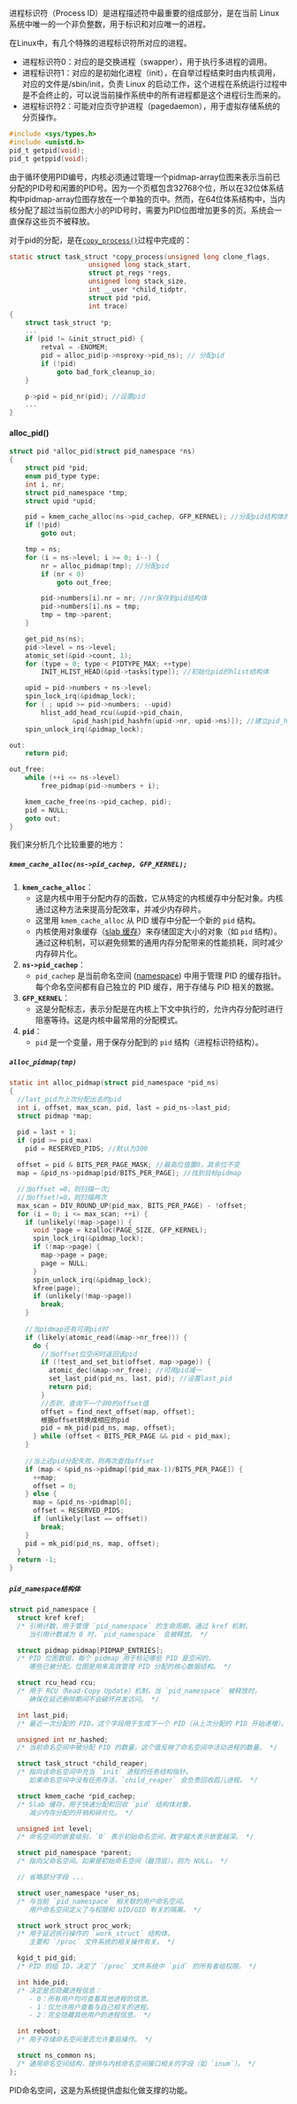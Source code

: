 进程标识符（Process ID）是进程描述符中最重要的组成部分，是在当前 Linux 系统中唯一的一个非负整数，用于标识和对应唯一的进程。

在Linux中，有几个特殊的进程标识符所对应的进程。

* 进程标识符0：对应的是交换进程（swapper），用于执行多进程的调用。
* 进程标识符1：对应的是初始化进程（init），在自举过程结束时由内核调用，对应的文件是/sbin/init，负责 Linux 的启动工作，这个进程在系统运行过程中是不会终止的，可以说当前操作系统中的所有进程都是这个进程衍生而来的。
* 进程标识符2：可能对应页守护进程（pagedaemon），用于虚拟存储系统的分页操作。


```c
#include <sys/types.h> 
#include <unistd.h> 
pid_t getpid(void); 
pid_t getppid(void);
```


由于循环使用PID编号，内核必须通过管理一个pidmap-array位图来表示当前已分配的PID号和闲置的PID号。因为一个页框包含32768个位，所以在32位体系结构中pidmap-array位图存放在一个单独的页中。然而，在64位体系结构中，当内核分配了超过当前位图大小的PID号时，需要为PID位图增加更多的页。系统会一直保存这些页不被释放。

对于pid的分配，是在[`copy_process()`](/computer_system/进程/创建进程#`copy_process`)过程中完成的：
```c
static struct task_struct *copy_process(unsigned long clone_flags,
					unsigned long stack_start,
					struct pt_regs *regs,
					unsigned long stack_size,
					int __user *child_tidptr,
					struct pid *pid,
					int trace)
{
	struct task_struct *p;
	...
	if (pid != &init_struct_pid) {
		retval = -ENOMEM;
		pid = alloc_pid(p->nsproxy->pid_ns); // 分配pid
		if (!pid)
			goto bad_fork_cleanup_io;
	}

	p->pid = pid_nr(pid); //设置pid
	...
}
```

#### alloc_pid()

```c
struct pid *alloc_pid(struct pid_namespace *ns)
{
	struct pid *pid;
	enum pid_type type;
	int i, nr;
	struct pid_namespace *tmp;
	struct upid *upid;

	pid = kmem_cache_alloc(ns->pid_cachep, GFP_KERNEL); //分配pid结构体的内存
	if (!pid)
		goto out;

	tmp = ns;
	for (i = ns->level; i >= 0; i--) {
		nr = alloc_pidmap(tmp); //分配pid
		if (nr < 0)
			goto out_free;

		pid->numbers[i].nr = nr; //nr保存到pid结构体
		pid->numbers[i].ns = tmp;
		tmp = tmp->parent;
	}

	get_pid_ns(ns);
	pid->level = ns->level;
	atomic_set(&pid->count, 1);
	for (type = 0; type < PIDTYPE_MAX; ++type)
		INIT_HLIST_HEAD(&pid->tasks[type]); //初始化pid的hlist结构体

	upid = pid->numbers + ns->level;
	spin_lock_irq(&pidmap_lock);
	for ( ; upid >= pid->numbers; --upid)
		hlist_add_head_rcu(&upid->pid_chain,
				&pid_hash[pid_hashfn(upid->nr, upid->ns)]); //建立pid_hash的关联关系
	spin_unlock_irq(&pidmap_lock);

out:
	return pid;

out_free:
	while (++i <= ns->level)
		free_pidmap(pid->numbers + i);

	kmem_cache_free(ns->pid_cachep, pid);
	pid = NULL;
	goto out;
}
```

我们来分析几个比较重要的地方：

##### `kmem_cache_alloc(ns->pid_cachep, GFP_KERNEL);`
1. **`kmem_cache_alloc`**：
    - 这是内核中用于分配内存的函数，它从特定的内核缓存中分配对象。内核通过这种方法来提高分配效率，并减少内存碎片。
    - 这里用 `kmem_cache_alloc` 从 PID 缓存中分配一个新的 `pid` 结构。
    - 内核使用对象缓存（[slab 缓存]()）来存储固定大小的对象（如 `pid` 结构）。通过这种机制，可以避免频繁的通用内存分配带来的性能损耗，同时减少内存碎片化。
1. **`ns->pid_cachep`**：
    - `pid_cachep` 是当前命名空间 ([namespace](#pid_namespace结构体)) 中用于管理 PID 的缓存指针。每个命名空间都有自己独立的 PID 缓存，用于存储与 PID 相关的数据。
1. **`GFP_KERNEL`**：
    - 这是分配标志，表示分配是在内核上下文中执行的，允许内存分配时进行阻塞等待。这是内核中最常用的分配模式。
2. **`pid`**：
    - `pid` 是一个变量，用于保存分配到的 `pid` 结构（进程标识符结构）。

##### `alloc_pidmap(tmp)`

```c
static int alloc_pidmap(struct pid_namespace *pid_ns)
{
  //last_pid为上次分配出去的pid
  int i, offset, max_scan, pid, last = pid_ns->last_pid;
  struct pidmap *map;

  pid = last + 1;
  if (pid >= pid_max)
    pid = RESERVED_PIDS; //默认为300
    
  offset = pid & BITS_PER_PAGE_MASK; //最高位值置0，其余位不变
  map = &pid_ns->pidmap[pid/BITS_PER_PAGE]; //找到目标pidmap

  //当offset =0，则扫描一次;
  //当offset!=0，则扫描两次
  max_scan = DIV_ROUND_UP(pid_max, BITS_PER_PAGE) - !offset;
  for (i = 0; i <= max_scan; ++i) {
    if (unlikely(!map->page)) {
      void *page = kzalloc(PAGE_SIZE, GFP_KERNEL);
      spin_lock_irq(&pidmap_lock);
      if (!map->page) {
        map->page = page;
        page = NULL;
      }
      spin_unlock_irq(&pidmap_lock);
      kfree(page);
      if (unlikely(!map->page))
        break;
    }
    
    //当pidmap还有可用pid时
    if (likely(atomic_read(&map->nr_free))) {
      do {
        //当offset位空闲时返回该pid
        if (!test_and_set_bit(offset, map->page)) {
          atomic_dec(&map->nr_free); //可用pid减一
          set_last_pid(pid_ns, last, pid); //设置last_pid
          return pid;
        }
        //否则，查询下一个非0的offset值
        offset = find_next_offset(map, offset);
        根据offset转换成相应的pid
        pid = mk_pid(pid_ns, map, offset);
      } while (offset < BITS_PER_PAGE && pid < pid_max);
    }
    
    //当上述pid分配失败，则再次查找offset
    if (map < &pid_ns->pidmap[(pid_max-1)/BITS_PER_PAGE]) {
      ++map;
      offset = 0;
    } else {
      map = &pid_ns->pidmap[0];
      offset = RESERVED_PIDS;
      if (unlikely(last == offset))
        break;
    }
    pid = mk_pid(pid_ns, map, offset);
  }
  return -1;
}

```

##### `pid_namespace结构体`

```c
struct pid_namespace {
  struct kref kref;  
  /* 引用计数，用于管理 `pid_namespace` 的生命周期。通过 kref 机制，
     当引用计数减为 0 时，`pid_namespace` 会被释放。 */

  struct pidmap pidmap[PIDMAP_ENTRIES];  
  /* PID 位图数组，每个 pidmap 用于标记哪些 PID 是空闲的，
     哪些已被分配。位图是用来高效管理 PID 分配的核心数据结构。 */

  struct rcu_head rcu;  
  /* 用于 RCU（Read-Copy Update）机制，当 `pid_namespace` 被释放时，
     确保在延迟删除期间不会破坏并发访问。 */

  int last_pid;  
  /* 最近一次分配的 PID。这个字段用于生成下一个 PID（从上次分配的 PID 开始递增）。 */

  unsigned int nr_hashed;  
  /* 当前命名空间中被分配 PID 的数量。这个值反映了命名空间中活动进程的数量。 */

  struct task_struct *child_reaper;  
  /* 指向该命名空间中充当 `init` 进程的任务结构指针。
     如果命名空间中没有任务存活，`child_reaper` 会负责回收孤儿进程。 */

  struct kmem_cache *pid_cachep;  
  /* Slab 缓存，用于快速分配和回收 `pid` 结构体对象，
     减少内存分配的开销和碎片化。 */

  unsigned int level;  
  /* 命名空间的嵌套级别，`0` 表示初始命名空间，数字越大表示嵌套越深。 */

  struct pid_namespace *parent;  
  /* 指向父命名空间。如果是初始命名空间（最顶层），则为 NULL。 */

  // 省略部分字段 ...

  struct user_namespace *user_ns;  
  /* 与当前 `pid_namespace` 相关联的用户命名空间。
     用户命名空间定义了与权限和 UID/GID 有关的隔离。 */

  struct work_struct proc_work;  
  /* 用于延迟执行操作的 `work_struct` 结构体，
     主要和 `/proc` 文件系统的相关操作有关。 */

  kgid_t pid_gid;  
  /* PID 的组 ID，决定了 `/proc` 文件系统中 `pid` 的所有者组权限。 */

  int hide_pid;  
  /* 决定是否隐藏进程信息：
     - 0：所有用户均可查看其他进程的信息。
     - 1：仅允许用户查看与自己相关的进程。
     - 2：完全隐藏其他用户的进程信息。 */

  int reboot;  
  /* 用于存储命名空间是否允许重启操作。 */

  struct ns_common ns;  
  /* 通用命名空间结构，提供与内核命名空间接口相关的字段（如 `inum`）。 */
};

```

PID命名空间，这是为系统提供虚拟化做支撑的功能。